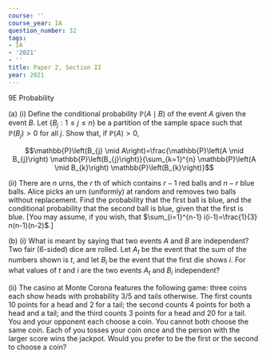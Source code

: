 ```yaml
---
course: ''
course_year: IA
question_number: 32
tags:
- IA
- '2021'
- ''
title: Paper 2, Section II
year: 2021
---
```



9E Probability

(a) (i) Define the conditional probability $\mathbb{P}(A \mid B)$ of the event $A$ given the event $B$. Let $\left\{B_{j}: 1 \leqslant j \leqslant n\right\}$ be a partition of the sample space such that $\mathbb{P}\left(B_{j}\right)>0$ for all $j$. Show that, if $\mathbb{P}(A)>0$,

$$\mathbb{P}\left(B_{j} \mid A\right)=\frac{\mathbb{P}\left(A \mid B_{j}\right) \mathbb{P}\left(B_{j}\right)}{\sum_{k=1}^{n} \mathbb{P}\left(A \mid B_{k}\right) \mathbb{P}\left(B_{k}\right)}$$

(ii) There are $n$ urns, the $r$ th of which contains $r-1$ red balls and $n-r$ blue balls. Alice picks an urn (uniformly) at random and removes two balls without replacement. Find the probability that the first ball is blue, and the conditional probability that the second ball is blue, given that the first is blue. [You may assume, if you wish, that $\sum_{i=1}^{n-1} i(i-1)=\frac{1}{3} n(n-1)(n-2)$.]

(b) (i) What is meant by saying that two events $A$ and $B$ are independent? Two fair (6-sided) dice are rolled. Let $A_{t}$ be the event that the sum of the numbers shown is $t$, and let $B_{i}$ be the event that the first die shows $i$. For what values of $t$ and $i$ are the two events $A_{t}$ and $B_{i}$ independent?

(ii) The casino at Monte Corona features the following game: three coins each show heads with probability $3 / 5$ and tails otherwise. The first counts 10 points for a head and 2 for a tail; the second counts 4 points for both a head and a tail; and the third counts 3 points for a head and 20 for a tail. You and your opponent each choose a coin. You cannot both choose the same coin. Each of you tosses your coin once and the person with the larger score wins the jackpot. Would you prefer to be the first or the second to choose a coin?